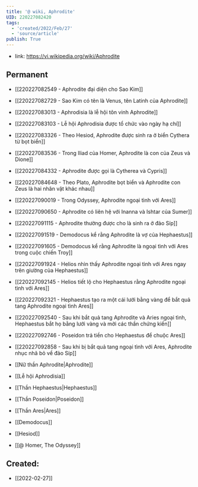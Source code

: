 ```yaml
---
title: '@ wiki, Aphrodite'
UID: 220227082420
tags:
  - 'created/2022/Feb/27'
  - 'source/article'
publish: True
---
```

- link: https://vi.wikipedia.org/wiki/Aphrodite

## Permanent

- [[220227082549 - Aphrodite đại diện cho Sao Kim]]
- [[220227082729 - Sao Kim có tên là Venus, tên Latinh của Aphrodite]]
- [[220227083013 - Aphrodisia là lễ hội tôn vinh Aphrodite]]
- [[220227083103 - Lễ hội Aphrodisia được tổ chức vào ngày hạ chí]]
- [[220227083326 - Theo Hesiod, Aphrodite được sinh ra ở biển Cythera từ bọt biển]]
- [[220227083536 - Trong Iliad của Homer, Aphrodite là con của Zeus và Dione]]
- [[220227084332 - Aphrodite được gọi là Cytherea và Cypris]]
- [[220227084648 - Theo Plato, Aphrodite bọt biển và Aphrodite con Zeus là hai nhân vật khác nhau]]
- [[220227090019 - Trong Odyssey, Aphrodite ngoại tình với Ares]]
- [[220227090650 - Aphrodite có liên hệ với Inanna và Ishtar của Sumer]]
- [[220227091115 - Aphrodite thường được cho là sinh ra ở đảo Síp]]
- [[220227091519 - Demodocus kể rằng Aphrodite là vợ của Hephaestus]]
- [[220227091605 - Demodocus kể rằng Aphrodite là ngoại tình với Ares trong cuộc chiến Troy]]
- [[220227091924 - Helios nhìn thấy Aphrodite ngoại tình với Ares ngay trên giường của Hephaestus]]
- [[220227092145 - Helios tiết lộ cho Hephaestus rằng Aphrodite ngoại tình với Ares]]
- [[220227092321 - Hephaestus tạo ra một cái lưới bằng vàng để bắt quả tang Aphrodite ngoại tình Ares]]
- [[220227092540 - Sau khi bắt quả tang Aphrodite và Aries ngoại tình, Hephaestus bắt họ bằng lưới vàng và mời các thần chứng kiến]]
- [[220227092746 - Poseidon trả tiền cho Hephaestus để chuộc Ares]]
- [[220227092858 - Sau khi bị bắt quả tang ngoại tình với Ares, Aphrodite nhục nhã bỏ về đảo Síp]]

- [[Nữ thần Aphrodite|Aphrodite]]
- [[Lễ hội Aphrodisia]]
- [[Thần Hephaestus|Hephaestus]]
- [[Thần Poseidon|Poseidon]]
- [[Thần Ares|Ares]]
- [[Demodocus]]
- [[Hesiod]]
- [[@ Homer, The Odyssey]]
## Created:
- [[2022-02-27]]
